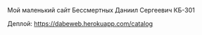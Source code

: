 
Мой маленький сайт
Бессмертных Даниил Сергеевич КБ-301

Деплой:
https://dabeweb.herokuapp.com/catalog
